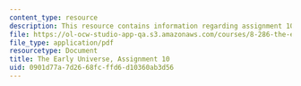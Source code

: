 ```yaml
---
content_type: resource
description: This resource contains information regarding assignment 10.
file: https://ol-ocw-studio-app-qa.s3.amazonaws.com/courses/8-286-the-early-universe-fall-2013/0901d77a7d2668fcffd6d10360ab3d56_MIT8_286F13_ps10.pdf
file_type: application/pdf
resourcetype: Document
title: The Early Universe, Assignment 10
uid: 0901d77a-7d26-68fc-ffd6-d10360ab3d56
---
```

